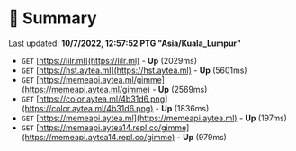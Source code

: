 # 📖 Summary
Last updated: **10/7/2022, 12:57:52 PTG "Asia/Kuala_Lumpur"**

- `GET` [https://lilr.ml](https://lilr.ml) - **Up** (2029ms)
- `GET` [https://hst.aytea.ml](https://hst.aytea.ml) - **Up** (5601ms)
- `GET` [https://memeapi.aytea.ml/gimme](https://memeapi.aytea.ml/gimme) - **Up** (2569ms)
- `GET` [https://color.aytea.ml/4b31d6.png](https://color.aytea.ml/4b31d6.png) - **Up** (1836ms)
- `GET` [https://memeapi.aytea.ml](https://memeapi.aytea.ml) - **Up** (197ms)
- `GET` [https://memeapi.aytea14.repl.co/gimme](https://memeapi.aytea14.repl.co/gimme) - **Up** (979ms)
